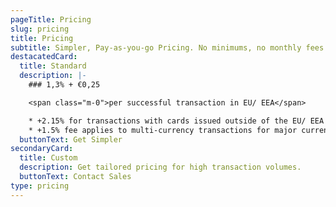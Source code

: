 ```yaml
---
pageTitle: Pricing
slug: pricing
title: Pricing
subtitle: Simpler, Pay-as-you-go Pricing. No minimums, no monthly fees.
destacatedCard:
  title: Standard
  description: |-
    ### 1,3% + €0,25

    <span class="m-0">per successful transaction in EU/ EEA</span>

    * +2.15% for transactions with cards issued outside of the EU/ EEA
    * +1.5% fee applies to multi-currency transactions for major currencies
  buttonText: Get Simpler
secondaryCard:
  title: Custom
  description: Get tailored pricing for high transaction volumes.
  buttonText: Contact Sales
type: pricing
---
```

